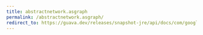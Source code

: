 ```yaml
---
title: abstractnetwork.asgraph
permalink: /abstractnetwork.asgraph/
redirect_to: https://guava.dev/releases/snapshot-jre/api/docs/com/google/common/graph/AbstractNetwork.html#asGraph--
---
```

